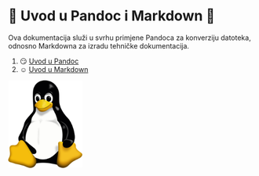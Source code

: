 # 🍕 Uvod u Pandoc i Markdown 🍕
Ova dokumentacija služi u svrhu primjene Pandoca za konverziju datoteka, odnosno Markdowna za izradu tehničke dokumentacija.

1. 😏 [Uvod u Pandoc](docs/02-pandoc-primjeri-konverzije.md)
2. ☺️ [Uvod u Markdown](docs/01-markdown-primjeri.md)

<img src="Tux.png" width="30%"> 
